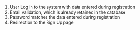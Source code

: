 1. User Log in to the system with data entered during registration
2. Email validation, which is already retained in the database
3. Password matches the data entered during registration
4. Redirection to the Sign Up page
